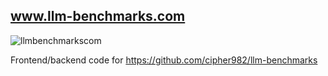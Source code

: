 ## www.llm-benchmarks.com
![llmbenchmarkscom](https://cronitor.io/badges/G8yp5e/production/VnmBXHNorcpEyvbg9ASvxeGp8zU.svg)

Frontend/backend code for https://github.com/cipher982/llm-benchmarks

